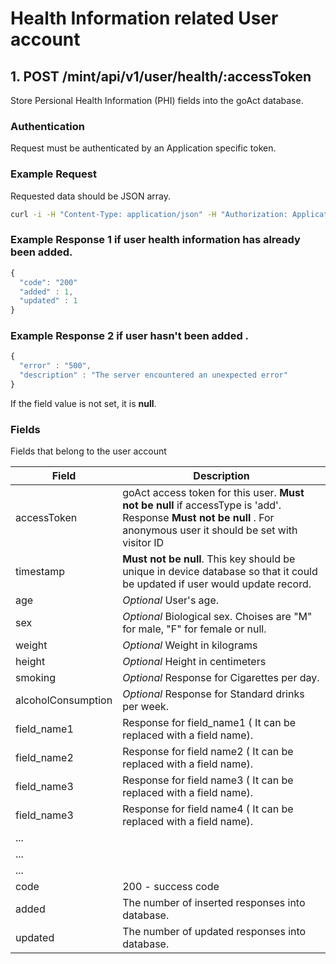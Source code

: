 # Health Information related User account
  

## 1. POST /mint/api/v1/user/health/:accessToken

Store Persional Health Information (PHI) fields into the goAct database. 

### Authentication

Request must be authenticated by an Application specific token.

### Example Request

Requested data should be JSON array.  

```sh
curl -i -H "Content-Type: application/json" -H "Authorization: ApplicationToken 1YotnFZsEjr1zCsicMWpAAFSa" -X POST -d '[{"timestamp" : "1505269716123", "firstName" : "Firstname", "lastName" : "Lastname", "age" : 33, "sex" : "F", "height" : 178, "weight" : 75, "bmi" : 75, "smoking" : 75, "alcoholConsumption" : 75 , "conceiveTry" : 75, "conceiveTryMonthly" : 75, "healthyBaby" : true, "sti" : true, "stiPositive" : false, "menstruation" : true, "havingSex" : 10, "havingSexMultiple" : "unsure", "contraception" : true, "medicalConditions" : ["Diabetes","Endometriosis"] }]'  https://flinderscardio.goact.co/mint/api/v1/health/dbd4bc88-7f44-4cd7-b9f6-06db922e36c2
```
### Example Response 1 if user health information has already been added.

```javascript
{ 
  "code": "200"
  "added" : 1,
  "updated" : 1
}
```

### Example Response 2 if user hasn't been added .

```javascript
{ 
  "error" : "500",
  "description" : "The server encountered an unexpected error"
}
```

If the field value is not set, it is **null**.

### Fields

Fields that belong to the user account

Field | Description
---------|-------- 
accessToken | goAct access token for this user. **Must not be null** if accessType is 'add'. Response **Must not be null** . For anonymous user it should be set with visitor ID
timestamp  | **Must not be null**. This key should be unique in device database so that it could be updated if user would update record.
age | *Optional* User's age.
sex | *Optional* Biological sex. Choises are "M" for male, "F" for female or null.
weight |    *Optional* Weight in kilograms
height |    *Optional* Height in centimeters  
smoking |  *Optional* Response for Cigarettes per day. 
alcoholConsumption |  *Optional* Response for Standard drinks per week. 
field_name1 | Response for field_name1 ( It can be replaced with a field name).
field_name2 | Response for field name2 ( It can be replaced with a field name). 
field_name3 | Response for field name3 ( It can be replaced with a field name). 
field_name3 | Response for field name4 ( It can be replaced with a field name). 
... | 
... | 
... | 
code | 200 - success code
added | The number of inserted responses into database.
updated | The number of updated responses into database.
 
 







